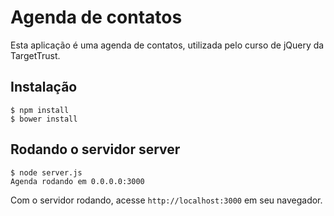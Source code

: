 # Agenda de contatos

Esta aplicação é uma agenda de contatos, utilizada pelo curso de jQuery da TargetTrust.

## Instalação

    $ npm install
    $ bower install

## Rodando o servidor server

    $ node server.js
    Agenda rodando em 0.0.0.0:3000

Com o servidor rodando, acesse `http://localhost:3000` em seu navegador.
